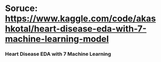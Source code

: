 # Soruce: https://www.kaggle.com/code/akashkotal/heart-disease-eda-with-7-machine-learning-model

### Heart Disease EDA with 7 Machine Learning

